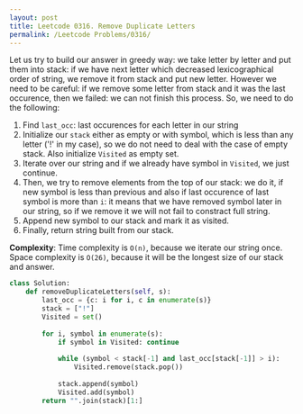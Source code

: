 ```yaml
---
layout: post
title: Leetcode 0316. Remove Duplicate Letters
permalink: /Leetcode Problems/0316/
---
```


Let us try to build our answer in greedy way: we take letter by letter and put them into stack: if we have next letter which decreased lexicographical order of string, we remove it from stack and put new letter. However we need to be careful: if we remove some letter from stack and it was the last occurence, then we failed: we can not finish this process. So, we need to do the following:

1. Find `last_occ`: last occurences for each letter in our string
2. Initialize our `stack` either as empty or with symbol, which is less than any letter ('!' in my case), so we do not need to deal with the case of empty stack. Also initialize `Visited` as empty set.
3. Iterate over our string and if we already have symbol in `Visited`, we just continue.
4. Then, we try to remove elements from the top of our stack: we do it, if new symbol is less than previous and also if last occurence of last symbol is more than `i`: it means that we have removed symbol later in our string, so if we remove it we will not fail to constract full string.
5. Append new symbol to our stack and mark it as visited.
6. Finally, return string built from our stack.

**Complexity**: Time complexity is `O(n)`, because we iterate our string once. Space complexity is `O(26)`, because it will be the longest size of our stack and answer.

```python
class Solution:
    def removeDuplicateLetters(self, s):
        last_occ = {c: i for i, c in enumerate(s)}
        stack = ["!"]
        Visited = set()
        
        for i, symbol in enumerate(s):
            if symbol in Visited: continue
            
            while (symbol < stack[-1] and last_occ[stack[-1]] > i):
                Visited.remove(stack.pop())
           
            stack.append(symbol)
            Visited.add(symbol)        
        return "".join(stack)[1:]
```